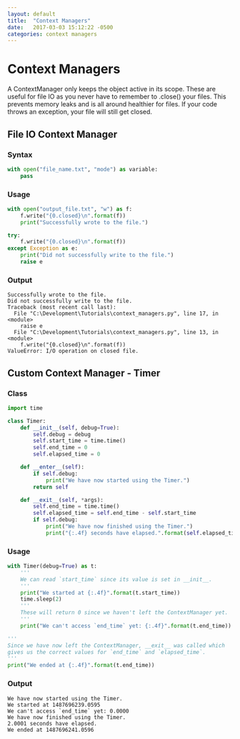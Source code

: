 ```yaml
---
layout: default
title:  "Context Managers"
date:   2017-03-03 15:12:22 -0500
categories: context managers
---
```

# Context Managers

A ContextManager only keeps the object active in its scope. These are useful for file IO as you never have to remember to .close() your files. This prevents memory leaks and is all around healthier for files. If your code throws an exception, your file will still get closed.

## File IO Context Manager
### Syntax
```python
with open("file_name.txt", "mode") as variable:
    pass
```

### Usage
```python
with open("output_file.txt", "w") as f:
    f.write("{0.closed}\n".format(f))
    print("Successfully wrote to the file.")

try:
    f.write("{0.closed}\n".format(f))
except Exception as e:
    print("Did not successfully write to the file.")
    raise e
```

### Output
```
Successfully wrote to the file.
Did not successfully write to the file.
Traceback (most recent call last):
  File "C:\Development\Tutorials\context_managers.py", line 17, in <module>
    raise e
  File "C:\Development\Tutorials\context_managers.py", line 13, in <module>
    f.write("{0.closed}\n".format(f))
ValueError: I/O operation on closed file.
```

## Custom Context Manager - Timer
### Class
```python
import time

class Timer:
    def __init__(self, debug=True):
        self.debug = debug
        self.start_time = time.time()
        self.end_time = 0
        self.elapsed_time = 0

    def __enter__(self):
        if self.debug:
            print("We have now started using the Timer.")
        return self

    def __exit__(self, *args):
        self.end_time = time.time()
        self.elapsed_time = self.end_time - self.start_time
        if self.debug:
            print("We have now finished using the Timer.")
            print("{:.4f} seconds have elapsed.".format(self.elapsed_time))
```

### Usage
```python
with Timer(debug=True) as t:
    '''
    We can read `start_time` since its value is set in __init__.
    '''
    print("We started at {:.4f}".format(t.start_time))
    time.sleep(2)
    '''
    These will return 0 since we haven't left the ContextManager yet.
    '''
    print("We can't access `end_time` yet: {:.4f}".format(t.end_time))

'''
Since we have now left the ContextManager, __exit__ was called which
gives us the correct values for `end_time` and `elapsed_time`.
'''
print("We ended at {:.4f}".format(t.end_time))

```

### Output
```
We have now started using the Timer.
We started at 1487696239.0595
We can't access `end_time` yet: 0.0000
We have now finished using the Timer.
2.0001 seconds have elapsed.
We ended at 1487696241.0596
```